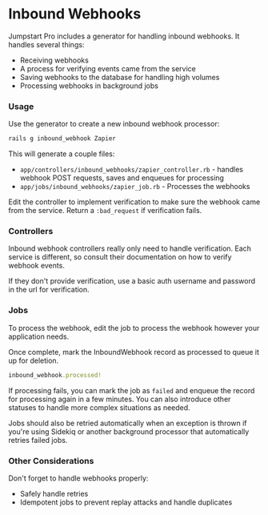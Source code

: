 # Inbound Webhooks

Jumpstart Pro includes a generator for handling inbound webhooks. It handles several things:

* Receiving webhooks
* A process for verifying events came from the service
* Saving webhooks to the database for handling high volumes
* Processing webhooks in background jobs

### Usage

Use the generator to create a new inbound webhook processor:

```bash
rails g inbound_webhook Zapier
```

This will generate a couple files:

* `app/controllers/inbound_webhooks/zapier_controller.rb` - handles webhook POST requests, saves and enqueues for processing
* `app/jobs/inbound_webhooks/zapier_job.rb` - Processes the webhooks

Edit the controller to implement verification to make sure the webhook came from the service. Return a `:bad_request` if verification fails.

### Controllers

Inbound webhook controllers really only need to handle verification. Each service is different, so consult their documentation on how to verify webhook events.

If they don't provide verification, use a basic auth username and password in the url for verification.

### Jobs

To process the webhook, edit the job to process the webhook however your application needs.

Once complete, mark the InboundWebhook record as processed to queue it up for deletion.

```ruby
inbound_webhook.processed!
```

If processing fails, you can mark the job as `failed` and enqueue the record for processing again in a few minutes. You can also introduce other statuses to handle more complex situations as needed.

Jobs should also be retried automatically when an exception is thrown if you're using Sidekiq or another background processor that automatically retries failed jobs.

### Other Considerations

Don't forget to handle webhooks properly:

* Safely handle retries
* Idempotent jobs to prevent replay attacks and handle duplicates
